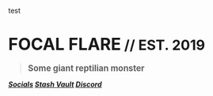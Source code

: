 <!-- _coverpage.md -->

test

# <big>FOCAL FLARE</big> // EST. 2019

> <big><strong>Some giant reptilian monster</strong></big>

***[Socials](https://focalflare.carrd.co ':class=button') [Stash Vault](https://focalflare.gumroad.com/ ':class=button') [Discord](https://dsc.gg/FocalFlare ':class=button')***
<!--stackedit_data:
eyJoaXN0b3J5IjpbNzE5NjMwMzg2XX0=
-->